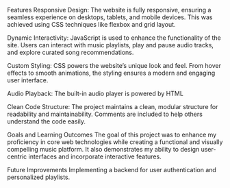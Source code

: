 Features
Responsive Design:
The website is fully responsive, ensuring a seamless experience on desktops, tablets, and mobile devices. This was achieved using CSS techniques like flexbox and grid layout.

Dynamic Interactivity:
JavaScript is used to enhance the functionality of the site. Users can interact with music playlists, play and pause audio tracks, and explore curated song recommendations.

Custom Styling:
CSS powers the website’s unique look and feel. From hover effects to smooth animations, the styling ensures a modern and engaging user interface.

Audio Playback:
The built-in audio player is powered by HTML <audio> elements, allowing users to play music directly from the site.

Clean Code Structure:
The project maintains a clean, modular structure for readability and maintainability. Comments are included to help others understand the code easily.

Goals and Learning Outcomes
The goal of this project was to enhance my proficiency in core web technologies while creating a functional and visually compelling music platform. It also demonstrates my ability to design user-centric interfaces and incorporate interactive features.

Future Improvements
Implementing a backend for user authentication and personalized playlists.
